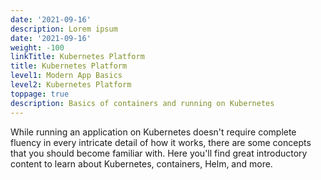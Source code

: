 ```yaml
---
date: '2021-09-16'
description: Lorem ipsum
date: '2021-09-16'
weight: -100
linkTitle: Kubernetes Platform
title: Kubernetes Platform
level1: Modern App Basics
level2: Kubernetes Platform
toppage: true
description: Basics of containers and running on Kubernetes
---
```


While running an application on Kubernetes doesn't require complete fluency in every intricate detail of how it works, there are some concepts that you should become familiar with. Here you'll find great introductory content to learn about Kubernetes, containers, Helm, and more.